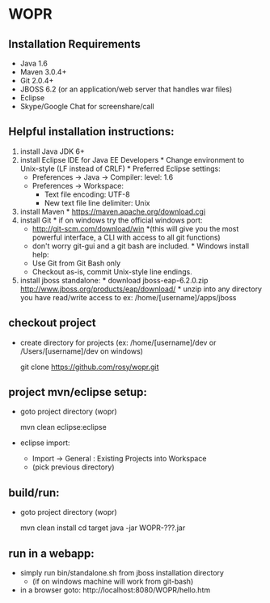 # WOPR

## Installation Requirements

* Java 1.6
* Maven 3.0.4+
* Git 2.0.4+
* JBOSS 6.2 (or an application/web server that handles war files)
* Eclipse
* Skype/Google Chat for screenshare/call

## Helpful installation instructions:

  1. install Java JDK 6+
  2. install Eclipse IDE for Java EE Developers
    * Change environment to Unix-style (LF instead of CRLF)
    * Preferred Eclipse settings:
      * Preferences -> Java -> Compiler: level: 1.6
      * Preferences -> Workspace:
        * Text file encoding: UTF-8
        * New text file line delimiter: Unix
  3. install Maven
    * https://maven.apache.org/download.cgi
  4. install Git
    * if on windows try the official windows port:
      * http://git-scm.com/download/win
      *(this will give you the most powerful interface, a CLI with access to all git functions)
      * don't worry git-gui and a git bash are included.
    * Windows install help:
      * Use Git from Git Bash only
      * Checkout as-is, commit Unix-style line endings.
  5. install jboss standalone:
    * download jboss-eap-6.2.0.zip http://www.jboss.org/products/eap/download/
    * unzip into any directory you have read/write access to ex: /home/[username]/apps/jboss

## checkout project

  *	create directory for projects (ex: /home/[username]/dev or /Users/[username]/dev on windows)

    git clone https://github.com/rosy/wopr.git

## project mvn/eclipse setup:

  * goto project directory (wopr)

    mvn clean eclipse:eclipse

  * eclipse import:
    * Import -> General : Existing Projects into Workspace
    * (pick previous directory)

## build/run:

  * goto project directory (wopr)

    mvn clean install
    cd target
    java -jar WOPR-???.jar

## run in a webapp:

  * simply run bin/standalone.sh from jboss installation directory
    * (if on windows machine will work from git-bash)
  * in a browser goto: http://localhost:8080/WOPR/hello.htm


